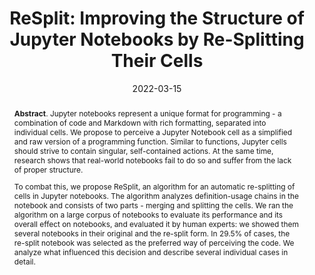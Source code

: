 ---
title: "ReSplit: Improving the Structure of Jupyter Notebooks by Re-Splitting Their Cells"
authors: '<i>Sergey Titov, Yaroslav Golubev, and Timofey Bryksin</i>'
status: "accepted"
collection: publications
permalink: /publication/2022-03-15-resplit
date: 2022-03-15
venue: "<b>SANER'22</b>"
pdf: 'https://arxiv.org/pdf/2112.14825.pdf'
data: 'https://github.com/JetBrains-Research/ReSplit'
counter_id: 'C15'
level: 'A'
abstract: "<p><b>Abstract</b>. Jupyter notebooks represent a unique format for programming - a combination of code and Markdown with rich formatting, separated into individual cells. We propose to perceive a Jupyter Notebook cell as a simplified and raw version of a programming function. Similar to functions, Jupyter cells should strive to contain singular, self-contained actions. At the same time, research shows that real-world notebooks fail to do so and suffer from the lack of proper structure.</p><p>To combat this, we propose ReSplit, an algorithm for an automatic re-splitting of cells in Jupyter notebooks. The algorithm analyzes definition-usage chains in the notebook and consists of two parts - merging and splitting the cells. We ran the algorithm on a large corpus of notebooks to evaluate its performance and its overall effect on notebooks, and evaluated it by human experts: we showed them several notebooks in their original and the re-split form. In 29.5% of cases, the re-split notebook was selected as the preferred way of perceiving the code. We analyze what influenced this decision and describe several individual cases in detail.</p>"
---